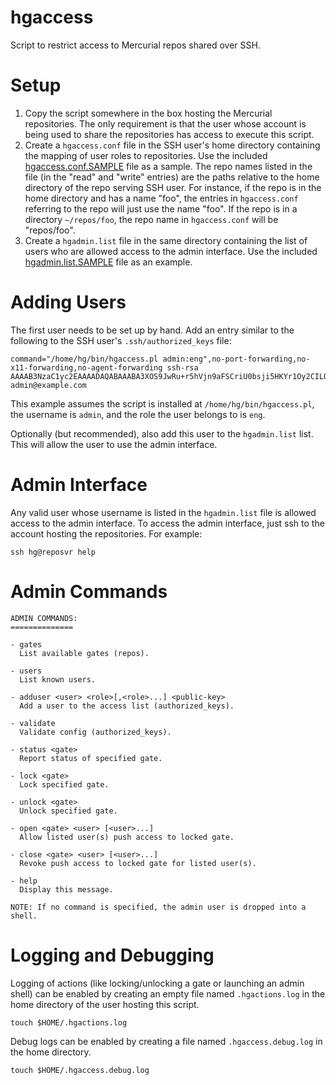 # hgaccess
Script to restrict access to Mercurial repos shared over SSH.

Setup
=====

1. Copy the script somewhere in the box hosting the Mercurial repositories.  The
   only requirement is that the user whose account is being used to share the
   repositories has access to execute this script.
2. Create a `hgaccess.conf` file in the SSH user's home directory containing the
   mapping of user roles to repositories.  Use the included
   [hgaccess.conf.SAMPLE](hgaccess.conf.SAMPLE) file as a sample.  The repo
   names listed in the file (in the "read" and "write" entries) are the paths
   relative to the home directory of the repo serving SSH user.  For instance,
   if the repo is in the home directory and has a name "foo", the entries in
   `hgaccess.conf` referring to the repo will just use the name "foo".  If the
   repo is in a directory `~/repos/foo`, the repo name in `hgaccess.conf` will
   be "repos/foo".
3. Create a `hgadmin.list` file in the same directory containing the list of
   users who are allowed access to the admin interface.  Use the included
   [hgadmin.list.SAMPLE](hgadmin.list.SAMPLE) file as an example.

Adding Users
============

The first user needs to be set up by hand.  Add an entry similar to the
following to the SSH user's `.ssh/authorized_keys` file:

    command="/home/hg/bin/hgaccess.pl admin:eng",no-port-forwarding,no-x11-forwarding,no-agent-forwarding ssh-rsa AAAAB3NzaC1yc2EAAAADAQABAAABA3XOS9JwRu+r5hVjn9aFSCriU0bsji5HKYr1Oy2CILOqSdn3B4tD9WhfvYHoyAesZ7/qRM29jhU90assZWund1+OunZ7jwFXznNRt2BscnIWyx9u3Zl36ePh1njufNwssTxTnZ1kGLXKImHu78mmOb5C6XYLEhaQoP1B1z0M7ElR+OfHZVlWAuI9L+YUcq6y2V4WSoGFmN6dmNRmCsPNFC90ognZf/xMDMg9cmH5gNLsieSCDXYt+6Z admin@example.com

This example assumes the script is installed at `/home/hg/bin/hgaccess.pl`, the
username is `admin`, and the role the user belongs to is `eng`.

Optionally (but recommended), also add this user to the `hgadmin.list` list.
This will allow the user to use the admin interface.

Admin Interface
===============

Any valid user whose username is listed in the `hgadmin.list` file is allowed
access to the admin interface.  To access the admin interface, just ssh to the
account hosting the repositories.  For example:

    ssh hg@reposvr help

Admin Commands
==============

    ADMIN COMMANDS:
    ==============
    
    - gates
      List available gates (repos).
    
    - users
      List known users.
    
    - adduser <user> <role>[,<role>...] <public-key>
      Add a user to the access list (authorized_keys).
    
    - validate
      Validate config (authorized_keys).
    
    - status <gate>
      Report status of specified gate.
    
    - lock <gate>
      Lock specified gate.
    
    - unlock <gate>
      Unlock specified gate.
    
    - open <gate> <user> [<user>...]
      Allow listed user(s) push access to locked gate.
    
    - close <gate> <user> [<user>...]
      Revoke push access to locked gate for listed user(s).
    
    - help
      Display this message.
    
    NOTE: If no command is specified, the admin user is dropped into a shell.

Logging and Debugging
=====================

Logging of actions (like locking/unlocking a gate or launching an admin shell)
can be enabled by creating an empty file named `.hgactions.log` in the home
directory of the user hosting this script.

	touch $HOME/.hgactions.log

Debug logs can be enabled by creating a file named `.hgaccess.debug.log` in the
home directory.

	touch $HOME/.hgaccess.debug.log
